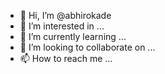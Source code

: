 - 👋 Hi, I’m @abhirokade
- 👀 I’m interested in ...
- 🌱 I’m currently learning ...
- 💞️ I’m looking to collaborate on ...
- 📫 How to reach me ...

<!---
abhirokade/abhirokade is a ✨ special ✨ repository because its `README.md` (this file) appears on your GitHub profile.
You can click the Preview link to take a look at your changes.
--->
